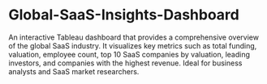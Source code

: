 # Global-SaaS-Insights-Dashboard
An interactive Tableau dashboard that provides a comprehensive overview of the global SaaS industry. It visualizes key metrics such as total funding, valuation, employee count, top 10 SaaS companies by valuation, leading investors, and companies with the highest revenue. Ideal for business analysts and SaaS market researchers.
